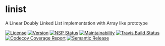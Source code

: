 # linist
A Linear Doubly Linked List implementation with Array like prototype

[![License](https://img.shields.io/npm/l/linist.svg)](http://opensource.org/licenses/MIT)
[![Version](https://img.shields.io/npm/v/linist.svg)](http://npm.im/linist)
[![NSP Status](https://nodesecurity.io/orgs/linist/projects/16525912-3f0e-4a32-a965-c2bfa58c230f/badge)](https://nodesecurity.io/orgs/linist/projects/16525912-3f0e-4a32-a965-c2bfa58c230f)
[![Maintainability](https://api.codeclimate.com/v1/badges/89720625c0392ae435d8/maintainability)](https://codeclimate.com/github/umut-sahin/linist/maintainability)
[![Travis Build Status](https://img.shields.io/travis/umut-sahin/linist.svg)](https://travis-ci.org/umut-sahin/linist)
[![Codecov Coverage Report](https://img.shields.io/codecov/c/github/umut-sahin/linist.svg)](https://codecov.io/gh/umut-sahin/linist)
[![Semantic Release](https://img.shields.io/badge/%20%20%F0%9F%93%A6%F0%9F%9A%80-semantic--release-e10079.svg)](https://github.com/semantic-release/semantic-release)
